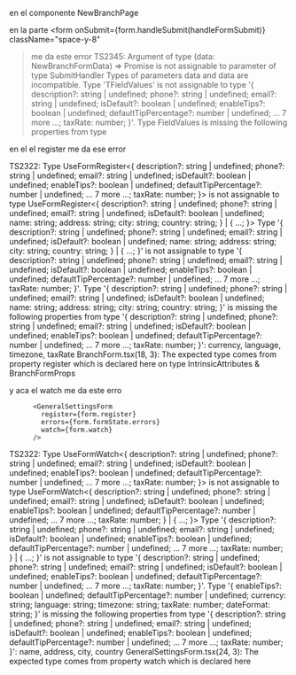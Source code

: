 en el componente NewBranchPage

en la parte <form
onSubmit={form.handleSubmit(handleFormSubmit)}
className="space-y-8"

> me da este error
> TS2345: Argument of type (data: NewBranchFormData) => Promise<void> is not assignable to parameter of type SubmitHandler<TFieldValues>
> Types of parameters data and data are incompatible.
> Type 'TFieldValues' is not assignable to type '{ description?: string | undefined; phone?: string | undefined; email?: string | undefined; isDefault?: boolean | undefined; enableTips?: boolean | undefined; defaultTipPercentage?: number | undefined; ... 7 more ...; taxRate: number; }'.
> Type FieldValues is missing the following properties from type

en el el register me da ese error <BranchForm
 register={form.register}
 errors={form.formState.errors}
 showDefaultOption={true}
 />

TS2322: Type
UseFormRegister<{
description?: string | undefined;
phone?: string | undefined;
email?: string | undefined;
isDefault?: boolean | undefined;
enableTips?: boolean | undefined;
defaultTipPercentage?: number | undefined;
... 7 more ...;
taxRate: number;
}>
is not assignable to type
UseFormRegister<{
description?: string | undefined;
phone?: string | undefined;
email?: string | undefined;
isDefault?: boolean | undefined;
name: string;
address: string;
city: string;
country: string;
} | { ...; }>
Type '{ description?: string | undefined; phone?: string | undefined; email?: string | undefined; isDefault?: boolean | undefined; name: string; address: string; city: string; country: string; } | { ...; }' is not assignable to type '{ description?: string | undefined; phone?: string | undefined; email?: string | undefined; isDefault?: boolean | undefined; enableTips?: boolean | undefined; defaultTipPercentage?: number | undefined; ... 7 more ...; taxRate: number; }'.
Type '{ description?: string | undefined; phone?: string | undefined; email?: string | undefined; isDefault?: boolean | undefined; name: string; address: string; city: string; country: string; }' is missing the following properties from type '{ description?: string | undefined; phone?: string | undefined; email?: string | undefined; isDefault?: boolean | undefined; enableTips?: boolean | undefined; defaultTipPercentage?: number | undefined; ... 7 more ...; taxRate: number; }': currency, language, timezone, taxRate
BranchForm.tsx(18, 3): The expected type comes from property register which is declared here on type IntrinsicAttributes & BranchFormProps

y aca el watch me da este erro

          <GeneralSettingsForm
            register={form.register}
            errors={form.formState.errors}
            watch={form.watch}
          />

TS2322: Type
UseFormWatch<{
description?: string | undefined;
phone?: string | undefined;
email?: string | undefined;
isDefault?: boolean | undefined;
enableTips?: boolean | undefined;
defaultTipPercentage?: number | undefined;
... 7 more ...;
taxRate: number;
}>
is not assignable to type
UseFormWatch<{
description?: string | undefined;
phone?: string | undefined;
email?: string | undefined;
isDefault?: boolean | undefined;
enableTips?: boolean | undefined;
defaultTipPercentage?: number | undefined;
... 7 more ...;
taxRate: number;
} | { ...; }>
Type '{ description?: string | undefined; phone?: string | undefined; email?: string | undefined; isDefault?: boolean | undefined; enableTips?: boolean | undefined; defaultTipPercentage?: number | undefined; ... 7 more ...; taxRate: number; } | { ...; }' is not assignable to type '{ description?: string | undefined; phone?: string | undefined; email?: string | undefined; isDefault?: boolean | undefined; enableTips?: boolean | undefined; defaultTipPercentage?: number | undefined; ... 7 more ...; taxRate: number; }'.
Type '{ enableTips?: boolean | undefined; defaultTipPercentage?: number | undefined; currency: string; language: string; timezone: string; taxRate: number; dateFormat: string; }' is missing the following properties from type '{ description?: string | undefined; phone?: string | undefined; email?: string | undefined; isDefault?: boolean | undefined; enableTips?: boolean | undefined; defaultTipPercentage?: number | undefined; ... 7 more ...; taxRate: number; }': name, address, city, country
GeneralSettingsForm.tsx(24, 3): The expected type comes from property watch which is declared here
